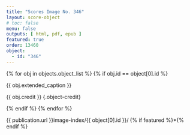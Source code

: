 ```yaml
---
title: "Scores Image No. 346"
layout: score-object
# toc: false
menu: false
outputs: [ html, pdf, epub ]
featured: true
order: 13460
object:
  - id: "346"
---
```


{% for obj in objects.object_list %}
{% if obj.id == object[0].id %}

{{ obj.extended_caption }}

{{ obj.credit }} {.object-credit}

{% endif %}
{% endfor %}

<div class="object-credit object-url is-print-only">

{{ publication.url }}image-index/{{ object[0].id }}/ {% if featured %}*{% endif %}

</div>
